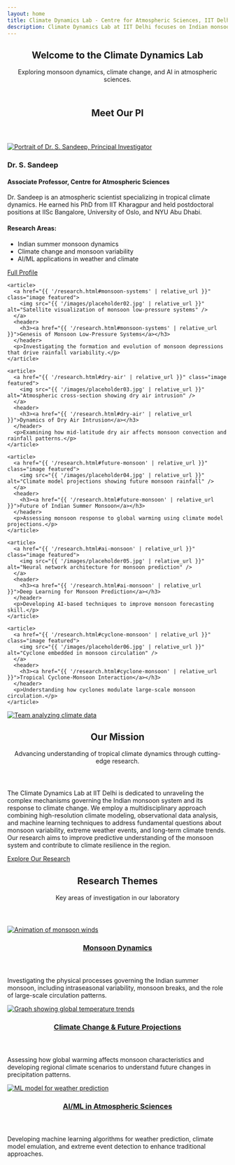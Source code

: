 ```yaml
---
layout: home
title: Climate Dynamics Lab - Centre for Atmospheric Sciences, IIT Delhi
description: Climate Dynamics Lab at IIT Delhi focuses on Indian monsoon, climate change, and AI applications in atmospheric sciences.
---
```


<!-- Banner -->
<section id="banner">
  <header>
    <h2>Welcome to the Climate Dynamics Lab</h2>
    <p>Exploring monsoon dynamics, climate change, and AI in atmospheric sciences.</p>
  </header>
</section>

<!-- About PI Section -->
<section class="wrapper style1 special">
  <div class="container">
    <header>
      <h2>Meet Our PI</h2>
    </header>
    <div class="row">
      <div class="col-4 col-12-mobile">
        <a href="{{ '/people.html#pi' | relative_url }}" class="image featured">
          <img src="{{ '/images/prof_sandeep.png' | relative_url }}" alt="Portrait of Dr. S. Sandeep, Principal Investigator" />
        </a>
      </div>
      <div class="col-8 col-12-mobile">
        <h3>Dr. S. Sandeep</h3>
        <h4>Associate Professor, Centre for Atmospheric Sciences</h4>
        <p>Dr. Sandeep is an atmospheric scientist specializing in tropical climate dynamics. He earned his PhD from IIT Kharagpur and held postdoctoral positions at IISc Bangalore, University of Oslo, and NYU Abu Dhabi.</p>
        <h4>Research Areas:</h4>
        <ul>
          <li>Indian summer monsoon dynamics</li>
          <li>Climate change and monsoon variability</li>
          <li>AI/ML applications in weather and climate</li>
        </ul>
        <a href="{{ '/people.html#pi' | relative_url }}" class="button">Full Profile</a>
      </div>
    </div>
  </div>
</section>

<!-- Carousel -->
<section class="carousel" aria-label="Research Highlights">
  <div class="reel">

    <article>
      <a href="{{ '/research.html#monsoon-systems' | relative_url }}" class="image featured">
        <img src="{{ '/images/placeholder02.jpg' | relative_url }}" alt="Satellite visualization of monsoon low-pressure systems" />
      </a>
      <header>
        <h3><a href="{{ '/research.html#monsoon-systems' | relative_url }}">Genesis of Monsoon Low-Pressure Systems</a></h3>
      </header>
      <p>Investigating the formation and evolution of monsoon depressions that drive rainfall variability.</p>
    </article>

    <article>
      <a href="{{ '/research.html#dry-air' | relative_url }}" class="image featured">
        <img src="{{ '/images/placeholder03.jpg' | relative_url }}" alt="Atmospheric cross-section showing dry air intrusion" />
      </a>
      <header>
        <h3><a href="{{ '/research.html#dry-air' | relative_url }}">Dynamics of Dry Air Intrusion</a></h3>
      </header>
      <p>Examining how mid-latitude dry air affects monsoon convection and rainfall patterns.</p>
    </article>

    <article>
      <a href="{{ '/research.html#future-monsoon' | relative_url }}" class="image featured">
        <img src="{{ '/images/placeholder04.jpg' | relative_url }}" alt="Climate model projections showing future monsoon rainfall" />
      </a>
      <header>
        <h3><a href="{{ '/research.html#future-monsoon' | relative_url }}">Future of Indian Summer Monsoon</a></h3>
      </header>
      <p>Assessing monsoon response to global warming using climate model projections.</p>
    </article>

    <article>
      <a href="{{ '/research.html#ai-monsoon' | relative_url }}" class="image featured">
        <img src="{{ '/images/placeholder05.jpg' | relative_url }}" alt="Neural network architecture for monsoon prediction" />
      </a>
      <header>
        <h3><a href="{{ '/research.html#ai-monsoon' | relative_url }}">Deep Learning for Monsoon Prediction</a></h3>
      </header>
      <p>Developing AI-based techniques to improve monsoon forecasting skill.</p>
    </article>

    <article>
      <a href="{{ '/research.html#cyclone-monsoon' | relative_url }}" class="image featured">
        <img src="{{ '/images/placeholder06.jpg' | relative_url }}" alt="Cyclone embedded in monsoon circulation" />
      </a>
      <header>
        <h3><a href="{{ '/research.html#cyclone-monsoon' | relative_url }}">Tropical Cyclone-Monsoon Interaction</a></h3>
      </header>
      <p>Understanding how cyclones modulate large-scale monsoon circulation.</p>
    </article>

  </div>
</section>

<!-- Mission Section -->
<section class="wrapper style2">
  <article class="container special">
    <a href="{{ '/research.html' | relative_url }}" class="image featured">
      <img src="{{ '/images/placeholder07.jpg' | relative_url }}" alt="Team analyzing climate data" />
    </a>
    <header>
      <h2>Our Mission</h2>
      <p>Advancing understanding of tropical climate dynamics through cutting-edge research.</p>
    </header>
    <p>The Climate Dynamics Lab at IIT Delhi is dedicated to unraveling the complex mechanisms governing the Indian monsoon system and its response to climate change. We employ a multidisciplinary approach combining high-resolution climate modeling, observational data analysis, and machine learning techniques to address fundamental questions about monsoon variability, extreme weather events, and long-term climate trends. Our research aims to improve predictive understanding of the monsoon system and contribute to climate resilience in the region.</p>
    <footer>
      <a href="{{ '/research.html' | relative_url }}" class="button">Explore Our Research</a>
    </footer>
  </article>
</section>

<!-- Research Themes -->
<section class="wrapper style1">
  <div class="container special" id="research-themes">
    <header>
      <h2>Research Themes</h2>
      <p>Key areas of investigation in our laboratory</p>
    </header>
    <div class="row">
      <article class="col-4 col-12-mobile special">
        <a href="{{ '/research.html#monsoon-dynamics' | relative_url }}" class="image featured">
          <img src="{{ '/images/placeholder08.jpg' | relative_url }}" alt="Animation of monsoon winds" />
        </a>
        <header>
          <h3><a href="{{ '/research.html#monsoon-dynamics' | relative_url }}">Monsoon Dynamics</a></h3>
        </header>
        <p>Investigating the physical processes governing the Indian summer monsoon, including intraseasonal variability, monsoon breaks, and the role of large-scale circulation patterns.</p>
      </article>
      <article class="col-4 col-12-mobile special">
        <a href="{{ '/research.html#climate-change' | relative_url }}" class="image featured">
          <img src="{{ '/images/placeholder09.jpg' | relative_url }}" alt="Graph showing global temperature trends" />
        </a>
        <header>
          <h3><a href="{{ '/research.html#climate-change' | relative_url }}">Climate Change & Future Projections</a></h3>
        </header>
        <p>Assessing how global warming affects monsoon characteristics and developing regional climate scenarios to understand future changes in precipitation patterns.</p>
      </article>
      <article class="col-4 col-12-mobile special">
        <a href="{{ '/research.html#ai-applications' | relative_url }}" class="image featured">
          <img src="{{ '/images/placeholder10.jpg' | relative_url }}" alt="ML model for weather prediction" />
        </a>
        <header>
          <h3><a href="{{ '/research.html#ai-applications' | relative_url }}">AI/ML in Atmospheric Sciences</a></h3>
        </header>
        <p>Developing machine learning algorithms for weather prediction, climate model emulation, and extreme event detection to enhance traditional approaches.</p>
      </article>
    </div>
  </div>
</section>
